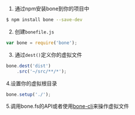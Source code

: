 1. 通过npm安装bone到你的项目中
```sh
$ npm install bone --save-dev
```
2. 创建`bonefile.js`
```js
var bone = require('bone');
```
3. 通过`dest()`定义你的虚拟文件
```js
bone.dest('dist')
	.src('~/src/**/*');
```
4.设置你的虚拟根目录
```js
bone.setup('./');
```
5.调用bone.fs的API或者使用[bone-cli](https://github.com/wyicwx/bone-cli)来操作虚拟文件